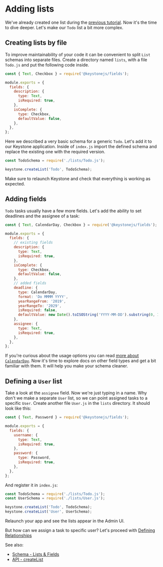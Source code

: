 <!--[meta]
section: tutorials
title: Adding lists
order: 2
[meta]-->

# Adding lists

We've already created one list during the [previous
tutorial](/docs/tutorials/new-project.md). Now it's the time to dive deeper.
Let's make our `Todo` list a bit more complex.

## Creating lists by file

To improve maintainability of your code it can be convenient to split `List` schemas
into separate files. Create a directory named `lists`, with a file `Todo.js`
and put the following code inside.

```javascript title=/lists/Todo.js
const { Text, Checkbox } = require('@keystonejs/fields');

module.exports = {
  fields: {
    description: {
      type: Text,
      isRequired: true,
    },
    isComplete: {
      type: Checkbox,
      defaultValue: false,
    },
  },
};
```

<!-- We should describe the function of, or link to documentation for `isRequired` and `defaultValue` -->

Here we described a very basic schema for a generic `Todo`. Let's add it to our
Keystone application. Inside of `index.js` import the defined schema and replace
the existing one with the required version.

```javascript title=index.js
const TodoSchema = require('./lists/Todo.js');

keystone.createList('Todo', TodoSchema);
```

Make sure to relaunch Keystone and check that everything is working as expected.

## Adding fields

`Todo` tasks usually have a few more fields. Let's add the ability to set
deadlines and the assignee of a task:

```javascript title=/lists/Todo.js
const { Text, CalendarDay, Checkbox } = require('@keystonejs/fields');

module.exports = {
  fields: {
    // existing fields
    description: {
      type: Text,
      isRequired: true,
    },
    isComplete: {
      type: Checkbox,
      defaultValue: false,
    },
    // added fields
    deadline: {
      type: CalendarDay,
      format: 'Do MMMM YYYY',
      yearRangeFrom: '2019',
      yearRangeTo: '2029',
      isRequired: false,
      defaultValue: new Date().toISOString('YYYY-MM-DD').substring(0, 10),
    },
    assignee: {
      type: Text,
      isRequired: true,
    },
  },
};
```

If you're curious about the usage options you can read [more about `CalendarDay`](/packages/fields/src/types/CalendarDay/README.md).
Now it's time to explore docs on other field types and get a bit familiar with them. It will help you make your schema cleaner.

## Defining a `User` list

Take a look at the `assignee` field. Now we're just typing in a name.
Why don't we make a separate `User` list, so we can point assigned tasks to a specific `User`.
Create another file `User.js` in the `lists` directory. It should look like this:

```javascript title=/lists/User.js
const { Text, Password } = require('@keystonejs/fields');

module.exports = {
  fields: {
    username: {
      type: Text,
      isRequired: true,
    },
    password: {
      type: Password,
      isRequired: true,
    },
  },
};
```

And register it in `index.js`:

```javascript title=index.js
const TodoSchema = require('./lists/Todo.js');
const UserSchema = require('./lists/User.js');

keystone.createList('Todo', TodoSchema);
keystone.createList('User', UserSchema);
```

<!-- FIXME:TL We haven't shown then how to get an Admin UI yet!!!! -->

Relaunch your app and see the lists appear in the Admin UI.

But how can we assign a task to specific user? Let's proceed with [Defining Relationships](/docs/tutorials/relationships.md)

See also:

- [Schema - Lists & Fields](/docs/guides/schema.md)
- [API - createList](/docs/api/create-list.md)
